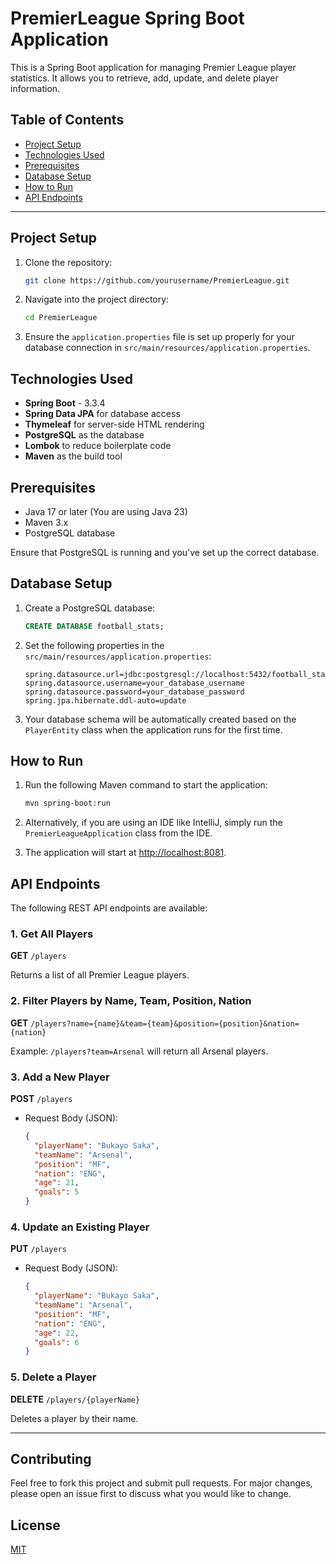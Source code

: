 # PremierLeague Spring Boot Application

This is a Spring Boot application for managing Premier League player statistics. It allows you to retrieve, add, update, and delete player information.

## Table of Contents
- [Project Setup](#project-setup)
- [Technologies Used](#technologies-used)
- [Prerequisites](#prerequisites)
- [Database Setup](#database-setup)
- [How to Run](#how-to-run)
- [API Endpoints](#api-endpoints)

---

## Project Setup

1. Clone the repository:

    ```bash
    git clone https://github.com/yourusername/PremierLeague.git
    ```

2. Navigate into the project directory:

    ```bash
    cd PremierLeague
    ```

3. Ensure the `application.properties` file is set up properly for your database connection in `src/main/resources/application.properties`.

## Technologies Used

- **Spring Boot** - 3.3.4
- **Spring Data JPA** for database access
- **Thymeleaf** for server-side HTML rendering
- **PostgreSQL** as the database
- **Lombok** to reduce boilerplate code
- **Maven** as the build tool

## Prerequisites

- Java 17 or later (You are using Java 23)
- Maven 3.x
- PostgreSQL database

Ensure that PostgreSQL is running and you've set up the correct database.

## Database Setup

1. Create a PostgreSQL database:

    ```sql
    CREATE DATABASE football_stats;
    ```

2. Set the following properties in the `src/main/resources/application.properties`:

    ```properties
    spring.datasource.url=jdbc:postgresql://localhost:5432/football_stats
    spring.datasource.username=your_database_username
    spring.datasource.password=your_database_password
    spring.jpa.hibernate.ddl-auto=update
    ```

3. Your database schema will be automatically created based on the `PlayerEntity` class when the application runs for the first time.

## How to Run

1. Run the following Maven command to start the application:

    ```bash
    mvn spring-boot:run
    ```

2. Alternatively, if you are using an IDE like IntelliJ, simply run the `PremierLeagueApplication` class from the IDE.

3. The application will start at [http://localhost:8081](http://localhost:8081).

## API Endpoints

The following REST API endpoints are available:

### 1. Get All Players
**GET** `/players`

Returns a list of all Premier League players.

### 2. Filter Players by Name, Team, Position, Nation
**GET** `/players?name={name}&team={team}&position={position}&nation={nation}`

Example: `/players?team=Arsenal` will return all Arsenal players.

### 3. Add a New Player
**POST** `/players`

- Request Body (JSON):
  ```json
  {
    "playerName": "Bukayo Saka",
    "teamName": "Arsenal",
    "position": "MF",
    "nation": "ENG",
    "age": 21,
    "goals": 5
  }
  ```

### 4. Update an Existing Player
**PUT** `/players`

- Request Body (JSON):
  ```json
  {
    "playerName": "Bukayo Saka",
    "teamName": "Arsenal",
    "position": "MF",
    "nation": "ENG",
    "age": 22,
    "goals": 6
  }
  ```

### 5. Delete a Player
**DELETE** `/players/{playerName}`

Deletes a player by their name.

---

## Contributing

Feel free to fork this project and submit pull requests. For major changes, please open an issue first to discuss what you would like to change.

## License

[MIT](https://opensource.org/licenses/MIT)

